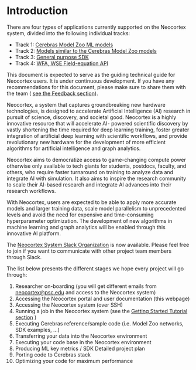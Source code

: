 # Introduction
There are four types of applications currently supported on the Neocortex system, divided into the following individual tracks:
* Track 1: [Cerebras Model Zoo ML models](https://psc.edu/resources/neocortex/docs/track1) 
* Track 2: [Models similar to the Cerebras Model Zoo models](https://psc.edu/resources/neocortex/docs/track2)
* Track 3: [General purpose SDK](https://psc.edu/resources/neocortex/docs/track3)
* Track 4: [WFA, WSE Field-equation API](https://psc.edu/resources/neocortex/docs/track4)
  
This document is expected to serve as the guiding technical guide for Neocortex users. It is under continuous development. If you have any recommendations for this document, please make sure to share them with the team \( [see the Feedback section](https://www.psc.edu/resources/neocortex/docs/providing-feedback)\).

Neocortex, a system that captures groundbreaking new hardware technologies, is designed to accelerate Artificial Intelligence (AI) research in pursuit of science, discovery, and societal good. Neocortex is a highly innovative resource that will accelerate AI- powered scientific discovery by vastly shortening the time required for deep learning training, foster greater integration of artificial deep learning with scientific workflows, and provide revolutionary new hardware for the development of more efficient algorithms for artificial intelligence and graph analytics.

Neocortex aims to democratize access to game-changing compute power otherwise only available to tech giants for students, postdocs, faculty, and others, who require faster turnaround on training to analyze data and integrate AI with simulation. It also aims to inspire the research community to scale their AI-based research and integrate AI advances into their research workflows.

With Neocortex, users are expected to be able to apply more accurate models and larger training data, scale model parallelism to unprecedented levels and avoid the need for expensive and time-consuming hyperparameter optimization. The development of new algorithms in machine learning and graph analytics will be enabled through this innovative AI platform.

The <a href="https://join.slack.com/t/neocortex-system/shared_invite/zt-15jryz5s1-g2a4MPTgAjxa109EehbJSw" target="_blank">Neocortex System Slack Organization</a> is now available. Please feel free to join if you want to communicate with other project team members through Slack.

The list below presents the different stages we hope every project will go through:
1. Researcher on-boarding (you will get different emails from neocortex@psc.edu and access to the Neocortex system)
2. Accessing the Neocortex portal and user documentation (this webpage)
3. Accessing the Neocortex system (over SSH)
4. Running a job in the Neocortex system (see the [Getting Started Tutorial section](https://www.psc.edu/resources/neocortex/docs/getting-started-tutorial/) )
5. Executing Cerebras reference/sample code (i.e. Model Zoo networks, SDK examples, ...)
6. Transferring your data into the Neocortex environment
7. Executing your code base in the Neocortex environment
8. Producing ML key metrics / SDK Detailed project plan
9. Porting code to Cerebras stack
10. Optimizing your code for maximum performance

